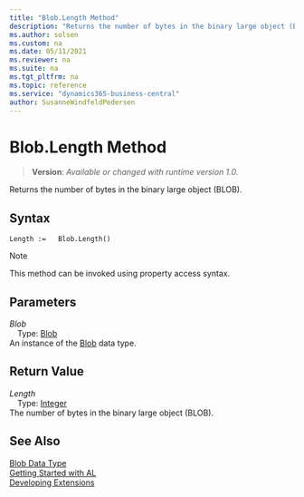 ```yaml
---
title: "Blob.Length Method"
description: "Returns the number of bytes in the binary large object (BLOB)."
ms.author: solsen
ms.custom: na
ms.date: 05/11/2021
ms.reviewer: na
ms.suite: na
ms.tgt_pltfrm: na
ms.topic: reference
ms.service: "dynamics365-business-central"
author: SusanneWindfeldPedersen
---
```

[//]: # (START>DO_NOT_EDIT)
[//]: # (IMPORTANT:Do not edit any of the content between here and the END>DO_NOT_EDIT.)
[//]: # (Any modifications should be made in the .xml files in the ModernDev repo.)
# Blob.Length Method
> **Version**: _Available or changed with runtime version 1.0._

Returns the number of bytes in the binary large object (BLOB).


## Syntax
```
Length :=   Blob.Length()
```
> [!NOTE]
> This method can be invoked using property access syntax.

## Parameters
*Blob*  
&emsp;Type: [Blob](blob-data-type.md)  
An instance of the [Blob](blob-data-type.md) data type.

## Return Value
*Length*  
&emsp;Type: [Integer](../integer/integer-data-type.md)  
The number of bytes in the binary large object (BLOB).


[//]: # (IMPORTANT: END>DO_NOT_EDIT)
## See Also
[Blob Data Type](blob-data-type.md)  
[Getting Started with AL](../../devenv-get-started.md)  
[Developing Extensions](../../devenv-dev-overview.md)